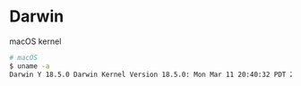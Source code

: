 # Darwin

macOS kernel

```sh
# macOS
$ uname -a
Darwin Y 18.5.0 Darwin Kernel Version 18.5.0: Mon Mar 11 20:40:32 PDT 2019; root:xnu-4903.251.3~3/RELEASE_X86_64 x86_64
```
